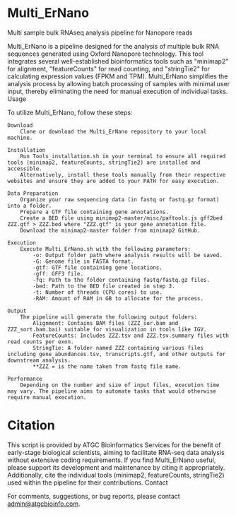 # Multi_ErNano
Multi sample bulk RNAseq analysis pipeline for Nanopore reads

Multi_ErNano is a pipeline designed for the analysis of multiple bulk RNA sequences generated using Oxford Nanopore technology. This tool integrates several well-established bioinformatics tools such as "minimap2" for alignment, "featureCounts" for read counting, and "stringTie2" for calculating expression values (FPKM and TPM). Multi_ErNano simplifies the analysis process by allowing batch processing of samples with minimal user input, thereby eliminating the need for manual execution of individual tasks.
Usage

To utilize Multi_ErNano, follow these steps:

    Download
        Clone or download the Multi_ErNano repository to your local machine.

    Installation
        Run Tools_installation.sh in your terminal to ensure all required tools (minimap2, featureCounts, stringTie2) are installed and accessible. 
        Alternatively, install these tools manually from their respective websites and ensure they are added to your PATH for easy execution.

    Data Preparation
        Organize your raw sequencing data (in fastq or fastq.gz format) into a folder.
        Prepare a GTF file containing gene annotations.
        Create a BED file using minimap2-master/misc/paftools.js gff2bed ZZZ.gtf > ZZZ.bed where "ZZZ.gtf" is your gene annotation file. 
        Download the minimap2-master folder from minimap2 GitHub.

    Execution
        Execute Multi_ErNano.sh with the following parameters:
            -o: Output folder path where analysis results will be saved.
            -G: Genome file in FASTA format.
            -gtf: GTF file containing gene locations.
            -gff: GFF3 file.
            -fq: Path to the folder containing fastq/fastq.gz files.
            -bed: Path to the BED file created in step 3.
            -t: Number of threads (CPU cores) to use.
            -RAM: Amount of RAM in GB to allocate for the process.

    Output
        The pipeline will generate the following output folders:
            Alignment: Contains BAM files (ZZZ_sor.bam and ZZZ_sort.bam.bai) suitable for visualization in tools like IGV.
            FeatureCounts: Includes ZZZ.tsv and ZZZ.tsv.summary files with read counts per exon.
            StringTie: A folder named ZZZ containing various files including gene_abundances.tsv, transcripts.gtf, and other outputs for downstream analysis.
            **ZZZ = is the name taken from fastq file name.

    Performance
        Depending on the number and size of input files, execution time may vary. The pipeline aims to automate tasks that would otherwise require manual execution.

# Citation

This script is provided by ATGC Bioinformatics Services for the benefit of early-stage biological scientists, aiming to facilitate RNA-seq data analysis without extensive coding requirements. If you find Multi_ErNano useful, please support its development and maintenance by citing it appropriately. Additionally, cite the individual tools (minimap2, featureCounts, stringTie2) used within the pipeline for their contributions.
Contact

For comments, suggestions, or bug reports, please contact admin@atgcbioinfo.com.
